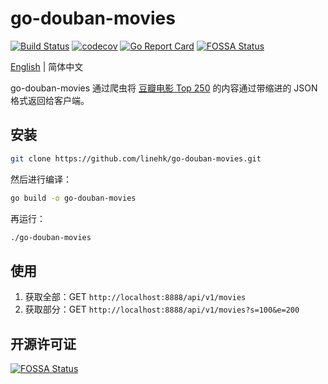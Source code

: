 # go-douban-movies

[![Build Status](https://travis-ci.org/linehk/go-douban-movies.svg?branch=master)](https://travis-ci.org/linehk/go-douban-movies)
[![codecov](https://codecov.io/gh/linehk/go-douban-movies/branch/master/graph/badge.svg)](https://codecov.io/gh/linehk/go-douban-movies)
[![Go Report Card](https://goreportcard.com/badge/github.com/linehk/go-douban-movies)](https://goreportcard.com/report/github.com/linehk/go-douban-movies)
[![FOSSA Status](https://app.fossa.io/api/projects/git%2Bgithub.com%2Flinehk%2Fgo-douban-movies.svg?type=shield)](https://app.fossa.io/projects/git%2Bgithub.com%2Flinehk%2Fgo-douban-movies?ref=badge_shield)

[English](./README-en.md "English") | 简体中文

go-douban-movies 通过爬虫将 [豆瓣电影 Top 250](https://movie.douban.com/top250 "豆瓣电影 Top 250") 的内容通过带缩进的 JSON 格式返回给客户端。

## 安装

```bash
git clone https://github.com/linehk/go-douban-movies.git
```

然后进行编译：

```bash
go build -o go-douban-movies
```

再运行：

```bash
./go-douban-movies
```

## 使用

1. 获取全部：GET `http://localhost:8888/api/v1/movies`
2. 获取部分：GET `http://localhost:8888/api/v1/movies?s=100&e=200`

## 开源许可证

[![FOSSA Status](https://app.fossa.com/api/projects/git%2Bgithub.com%2Flinehk%2Fgo-douban-movies.svg?type=large)](https://app.fossa.com/projects/git%2Bgithub.com%2Flinehk%2Fgo-douban-movies?ref=badge_large)
